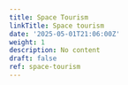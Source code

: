 ```yaml
---
title: Space Tourism
linkTitle: Space tourism
date: '2025-05-01T21:06:00Z'
weight: 1
description: No content
draft: false
ref: space-tourism
---
```


